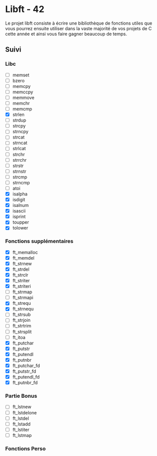 # Libft - 42

Le projet libft consiste à écrire une bibliothèque de fonctions utiles que vous 
pourrez ensuite utiliser dans la vaste majorité de vos projets de C cette année
et ainsi vous faire gagner beaucoup de temps.

## Suivi

### Libc

* [ ] memset
* [ ] bzero
* [ ] memcpy
* [ ] memccpy
* [ ] memmove
* [ ] memchr
* [ ] memcmp
* [x] strlen
* [ ] strdup
* [ ] strcpy
* [ ] strncpy
* [ ] strcat
* [ ] strncat
* [ ] strlcat
* [ ] strchr
* [ ] strrchr
* [ ] strstr
* [ ] strnstr
* [ ] strcmp
* [ ] strncmp
* [ ] atoi
* [x] isalpha
* [x] isdigit
* [x] isalnum
* [x] isascii
* [x] isprint
* [x] toupper
* [x] tolower

### Fonctions supplémentaires

* [x] ft_memalloc
* [x] ft_memdel
* [x] ft_strnew
* [x] ft_strdel
* [x] ft_strclr
* [x] ft_striter
* [x] ft_striteri
* [ ] ft_strmap
* [ ] ft_strmapi
* [x] ft_strequ
* [x] ft_strnequ
* [ ] ft_strsub
* [ ] ft_strjoin
* [ ] ft_strtrim
* [ ] ft_strsplit
* [ ] ft_itoa
* [x] ft_putchar
* [x] ft_putstr
* [x] ft_putendl
* [x] ft_putnbr
* [x] ft_putchar_fd
* [x] ft_putstr_fd
* [x] ft_putendl_fd
* [x] ft_putnbr_fd

### Partie Bonus

* [ ] ft_lstnew
* [ ] ft_lstdelone
* [ ] ft_lstdel
* [ ] ft_lstadd
* [ ] ft_lstiter
* [ ] ft_lstmap

### Fonctions Perso
